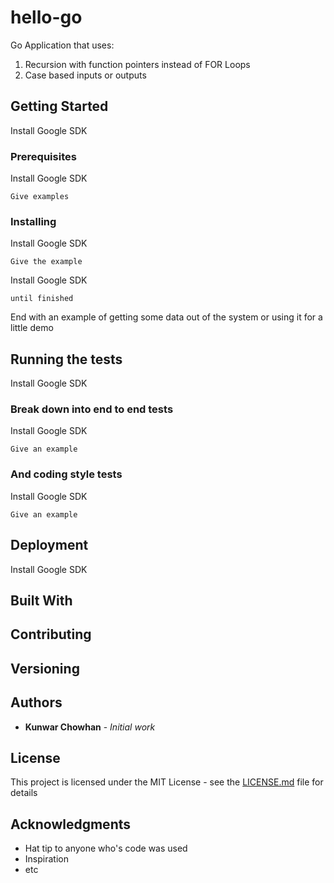 # hello-go

Go Application that uses:

1. Recursion with function pointers instead of FOR Loops
2. Case based inputs or outputs

## Getting Started

Install Google SDK 

### Prerequisites

Install Google SDK 

```
Give examples
```

### Installing

Install Google SDK 

```
Give the example
```

Install Google SDK 

```
until finished
```

End with an example of getting some data out of the system or using it for a little demo

## Running the tests

Install Google SDK 

### Break down into end to end tests

Install Google SDK 

```
Give an example
```

### And coding style tests

Install Google SDK 

```
Give an example
```

## Deployment
Install Google SDK 

## Built With


## Contributing



## Versioning


## Authors

* **Kunwar Chowhan** - *Initial work* 

## License

This project is licensed under the MIT License - see the [LICENSE.md](LICENSE.md) file for details

## Acknowledgments

* Hat tip to anyone who's code was used
* Inspiration
* etc
